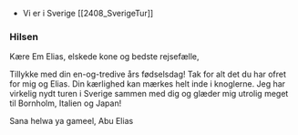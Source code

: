 - Vi er i Sverige [[2408_SverigeTur]]
### Hilsen 
Kære Em Elias, elskede kone og bedste rejsefælle, 

Tillykke med din en-og-tredive års fødselsdag! 
Tak for alt det du har ofret for mig og Elias. Din kærlighed kan mærkes helt inde i knoglerne. 
Jeg har virkelig nydt turen i Sverige sammen med dig og glæder mig utrolig meget til Bornholm, Italien og Japan! 

Sana helwa ya gameel,
Abu Elias
